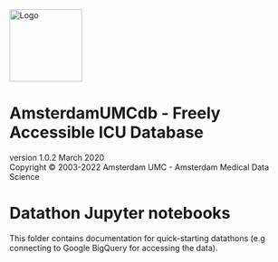 <img src="https://github.com/AmsterdamUMC/AmsterdamUMCdb/raw/master/img/logo_amds.png" alt="Logo" style="width: 128px;"/>

# AmsterdamUMCdb - Freely Accessible ICU Database

version 1.0.2 March 2020  
Copyright &copy; 2003-2022 Amsterdam UMC - Amsterdam Medical Data Science

# Datathon Jupyter notebooks

This folder contains documentation for quick-starting datathons (e.g connecting to Google BigQuery for accessing the
data).